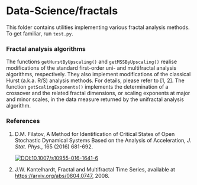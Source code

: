 # Data-Science/fractals
This folder contains utilities implementing various fractal analysis methods. To get familiar, run `test.py`.

### Fractal analysis algorithms
The functions `getHurstByUpscaling()` and `getMSSByUpscaling()` realise modifications of the standard first-order uni- and multifractal analysis algorithms, respectively. They also implement modifications of the classical Hurst (a.k.a. R/S) analysis methods. For details, please refer to [1, 2]. The function `getScalingExponents()` implements the determination of a crossover and the related fractal dimensions, or scaling exponents at major and minor scales, in the data measure returned by the unifractal analysis algorithm.

### References
1. D.M. Filatov, A Method for Identification of Critical States of Open Stochastic Dynamical Systems Based on the Analysis of Acceleration, *J. Stat. Phys.*, 165 (2016) 681-692. <p><a href = "https://doi.org/10.1007/s10955-016-1641-6" rel = "nofollow"><img src = "https://zenodo.org/badge/DOI/10.1007/s10955-016-1641-6.svg" alt = "DOI:10.1007/s10955-016-1641-6" style = "vertical-align: top; max-width: 100%;"></a></p>
2. J.W. Kantelhardt, Fractal and Multifractal Time Series, available at https://arxiv.org/abs/0804.0747, 2008.